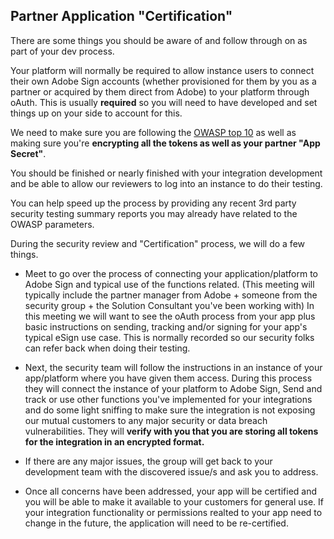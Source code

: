 ## Partner Application "Certification" 

There are some things you should be aware of and follow through on as part of your dev process.

Your platform will normally be required to allow instance users to connect their own Adobe Sign accounts (whether provisioned for them by you as a partner or acquired by them direct from Adobe) to your platform through oAuth.  This is usually __required__ so you will need to have developed and set things up on your side to account for this.

We need to make sure you are following the [OWASP top 10](https://www.owasp.org/index.php/Category:OWASP_Top_Ten_Project) as well as making sure you're __encrypting all the tokens as well as your partner "App Secret"__. 

You should be finished or nearly finished with your integration development and be able to allow our reviewers to log into an instance to do their testing.

You can help speed up the process by providing any recent 3rd party security testing summary reports you may already have related to the OWASP parameters.

During the security review and "Certification" process, we will do a few things.

*  Meet to go over the process of connecting your application/platform to Adobe Sign and typical use of the functions related. (This meeting will typically include the partner manager from Adobe + someone from the security group + the Solution Consultant you've been working with) In this meeting we will want to see the oAuth process from your app plus basic instructions on sending, tracking and/or signing for your app's typical eSign use case.  This is normally recorded so our security folks can refer back when doing their testing.

*  Next, the security team will follow the instructions in an instance of your app/platform where you have given them access.  During this process they will connect the instance of your platform to Adobe Sign, Send and track or use other functions you've implemented for your integrations and do some light sniffing to make sure the integration is not exposing our mutual customers to any major security or data breach vulnerabilities.  They will __verify with you that you are storing all tokens for the integration in an encrypted format.__

*  If there are any major issues, the group will get back to your development team with the discovered issue/s and ask you to address.

*  Once all concerns have been addressed, your app will be certified and you will be able to make it available to your customers for general use.  If your integration functionality or permissions realted to your app need to change in the future, the application will need to be re-certified.


